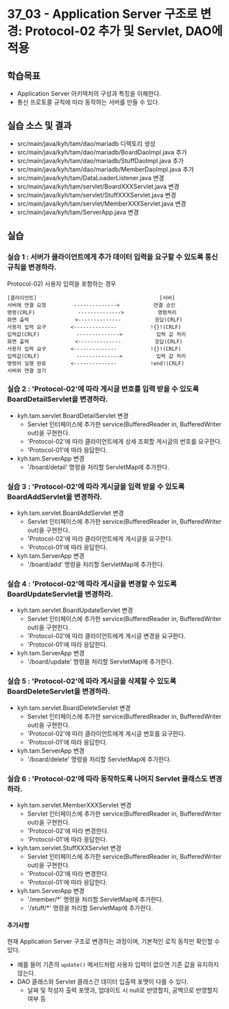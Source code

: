 # 37_03 - Application Server 구조로 변경: Protocol-02 추가 및 Servlet, DAO에 적용 

## 학습목표

- Application Server 아키텍처의 구성과 특징을 이해한다.
- 통신 프로토콜 규칙에 따라 동작하는 서버를 만들 수 있다.

## 실습 소스 및 결과

- src/main/java/kyh/tam/dao/mariadb 디렉토리 생성
- src/main/java/kyh/tam/dao/mariadb/BoardDaoImpl.java 추가
- src/main/java/kyh/tam/dao/mariadb/StuffDaoImpl.java 추가
- src/main/java/kyh/tam/dao/mariadb/MemberDaoImpl.java 추가
- src/main/java/kyh/tam/DataLoaderListener.java 변경
- src/main/java/kyh/tam/servlet/BoardXXXServlet.java 변경
- src/main/java/kyh/tam/servlet/StuffXXXServlet.java 변경
- src/main/java/kyh/tam/servlet/MemberXXXServlet.java 변경
- src/main/java/kyh/tam/ServerApp.java 변경

## 실습  

### 실습 1 : 서버가 클라이언트에게 추가 데이터 입력을 요구할 수 있도록 통신 규칙을 변경하라. 
Protocol-02) 사용자 입력을 포함하는 경우
```
[클라이언트]                                        [서버]
서버에 연결 요청         -------------->           연결 승인
명령(CRLF)              -------------->           명령처리
화면 출력               <--------------           응답(CRLF)
사용자 입력 요구        <--------------           !{}!(CRLF)
입력값(CRLF)            -------------->           입력 값 처리
화면 출력               <--------------           응답(CRLF)
사용자 입력 요구        <--------------           !{}!(CRLF)
입력값(CRLF)            -------------->           입력 값 처리
명령어 실행 완료        <--------------           !end!(CRLF)
서버와 연결 끊기
```

### 실습 2 : 'Protocol-02'에 따라 게시글 번호를 입력 받을 수 있도록 BoardDetailServlet을 변경하라. 

- kyh.tam.servlet.BoardDetailServlet 변경
  - Servlet 인터페이스에 추가한 service(BufferedReader in, BufferedWriter out)을 구현한다.
  - 'Protocol-02'에 따라 클라이언트에게 상세 조회할 게시글의 번호를 요구한다.
  - 'Protocol-01'에 따라 응답한다.
- kyh.tam.ServerApp 변경
  - '/board/detail' 명령을 처리할 ServletMap에 추가한다.

### 실습 3 : 'Protocol-02'에 따라 게시글을 입력 받을 수 있도록 BoardAddServlet을 변경하라. 

- kyh.tam.servlet.BoardAddServlet 변경
  - Servlet 인터페이스에 추가한 service(BufferedReader in, BufferedWriter out)을 구현한다.
  - 'Protocol-02'에 따라 클라이언트에게 게시글을 요구한다.
  - 'Protocol-01'에 따라 응답한다.
- kyh.tam.ServerApp 변경
  - '/board/add' 명령을 처리할 ServletMap에 추가한다.

### 실습 4 : 'Protocol-02'에 따라 게시글을 변경할 수 있도록 BoardUpdateServlet을 변경하라. 

- kyh.tam.servlet.BoardUpdateServlet 변경
  - Servlet 인터페이스에 추가한 service(BufferedReader in, BufferedWriter out)을 구현한다.
  - 'Protocol-02'에 따라 클라이언트에게 게시글 변경을 요구한다.
  - 'Protocol-01'에 따라 응답한다.
- kyh.tam.ServerApp 변경
  - '/board/update' 명령을 처리할 ServletMap에 추가한다.
  
  
### 실습 5 : 'Protocol-02'에 따라 게시글을 삭제할 수 있도록 BoardDeleteServlet을 변경하라. 

- kyh.tam.servlet.BoardDeleteServlet 변경
  - Servlet 인터페이스에 추가한 service(BufferedReader in, BufferedWriter out)을 구현한다.
  - 'Protocol-02'에 따라 클라이언트에게 게시글 번호를 요구한다.
  - 'Protocol-01'에 따라 응답한다.
- kyh.tam.ServerApp 변경
  - '/board/delete' 명령을 처리할 ServletMap에 추가한다.
  
### 실습 6 : 'Protocol-02'에 따라 동작하도록 나머지 Servlet 클래스도 변경하라. 

- kyh.tam.servlet.MemberXXXServlet 변경
  - Servlet 인터페이스에 추가한 service(BufferedReader in, BufferedWriter out)을 구현한다.
  - 'Protocol-02'에 따라 변경한다.
  - 'Protocol-01'에 따라 응답한다.
- kyh.tam.servlet.StuffXXXServlet 변경
  - Servlet 인터페이스에 추가한 service(BufferedReader in, BufferedWriter out)을 구현한다.
  - 'Protocol-02'에 따라 변경한다.
  - 'Protocol-01'에 따라 응답한다.
- kyh.tam.ServerApp 변경
  - '/member/*' 명령을 처리할 ServletMap에 추가한다.
  - '/stuff/*' 명령을 처리할 ServletMap에 추가한다.

#### 추가사항 
현재 Application Server 구조로 변경하는 과정이며, 기본적인 로직 동작만 확인할 수 있다.
  - 예를 들어 기존의 `update()` 메서드처럼 사용자 입력이 없으면 기존 값을 유지하지 않는다.
  - DAO 클래스와 Servlet 클래스간 데이터 입출력 포맷이 다를 수 있다.
    - 날짜 및 작성자 출력 포맷과, 업데이트 시 null로 반영할지, 공백으로 반영할지 여부 등